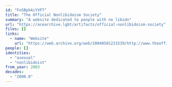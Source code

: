 ```yaml
---
id: "FoSBpkAiYVFT"
title: "The Official Nonlibidoism Society"
summary: "A website dedicated to people with no libido"
url: "https://acearchive.lgbt/artifacts/official-nonlibidoism-society"
files: []
links:
  - name: "Website"
    url: "https://web.archive.org/web/20040501221539/http://www.theofficialasexualsociety.com:80/index.html"
people: []
identities:
  - "asexual"
  - "nonlibidoist"
from_year: 2003
decades:
  - "2000.0"
---
```

